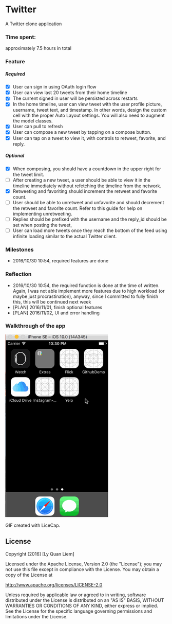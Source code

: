 # Twitter

A Twitter clone application

### Time spent:
approximately 7.5 hours in total

### Feature
##### Required
* [x] User can sign in using OAuth login flow
* [x] User can view last 20 tweets from their home timeline
* [x] The current signed in user will be persisted across restarts
* [x] In the home timeline, user can view tweet with the user profile picture, username, tweet text, and timestamp. In other words, design the custom cell with the proper Auto Layout settings. You will also need to augment the model classes.
* [x] User can pull to refresh
* [x] User can compose a new tweet by tapping on a compose button.
* [x] User can tap on a tweet to view it, with controls to retweet, favorite, and reply.
##### Optional
* [x] When composing, you should have a countdown in the upper right for the tweet limit.
* [ ] After creating a new tweet, a user should be able to view it in the timeline immediately without refetching the timeline from the network.
* [x] Retweeting and favoriting should increment the retweet and favorite count.
* [ ] User should be able to unretweet and unfavorite and should decrement the retweet and favorite count. Refer to this guide for help on implementing unretweeting.
* [ ] Replies should be prefixed with the username and the reply_id should be set when posting the tweet,
* [ ] User can load more tweets once they reach the bottom of the feed using infinite loading similar to the actual Twitter client.

### Milestones
* 2016/10/30 10:54, required features are done

### Reflection
* 2016/10/30 10:54, the required function is done at the time of written. Again, I was not able implement more features due to high workload (or maybe just procrastination), anyway, since I committed to fully finish this, this will be continued next week
* [PLAN] 2016/11/01, finish optional features  
* [PLAN] 2016/11/02, UI and error handling

### Walkthrough of the app
![App Walkthrough](https://raw.githubusercontent.com/liemlyquan/Yelp-CS2016Oct/master/Yelp.gif)

GIF created with LiceCap.
## License

Copyright [2016] [Ly Quan Liem]

Licensed under the Apache License, Version 2.0 (the "License");
you may not use this file except in compliance with the License.
You may obtain a copy of the License at

http://www.apache.org/licenses/LICENSE-2.0

Unless required by applicable law or agreed to in writing, software
distributed under the License is distributed on an "AS IS" BASIS,
WITHOUT WARRANTIES OR CONDITIONS OF ANY KIND, either express or implied.
See the License for the specific language governing permissions and
limitations under the License.